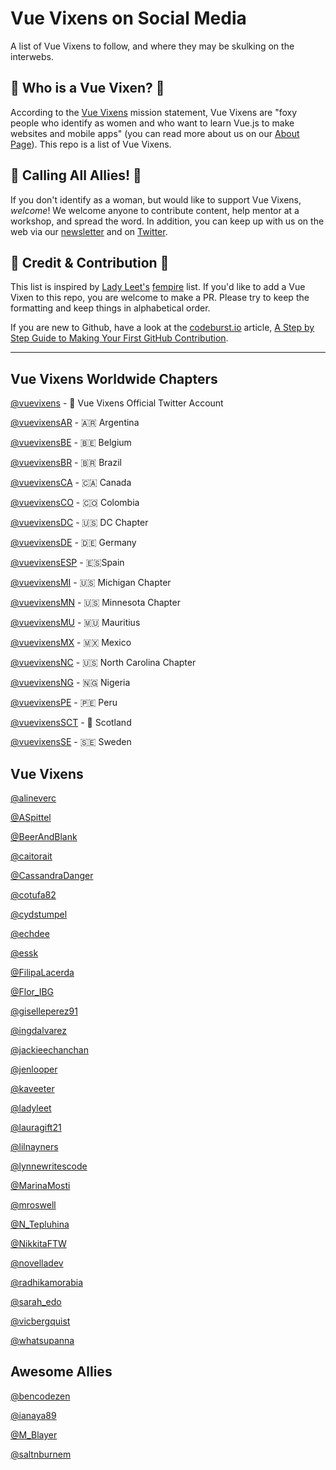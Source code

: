 # Vue Vixens on Social Media

A list of Vue Vixens to follow, and where they may be skulking on the interwebs.

## :crown: Who is a Vue Vixen? :crown:

According to the [Vue Vixens](https://vuevixens.org/) mission statement, Vue Vixens are "foxy people who identify as women and who want to learn Vue.js to make websites and mobile apps" (you can read more about us on our [About Page](https://vuevixens.org/about)). This repo is a list of Vue Vixens.

## :loudspeaker: Calling All Allies! :loudspeaker:

If you don't identify as a woman, but would like to support Vue Vixens, _welcome_! We welcome anyone to contribute content, help mentor at a workshop, and spread the word. In addition, you can keep up with us on the web via our [newsletter](https://tinyletter.com/VueVixens) and on [Twitter](https://twitter.com/VueVixens).

## :angel: Credit & Contribution :angel:

This list is inspired by [Lady Leet's](https://github.com/ladyleet) [fempire](https://github.com/fempire/women-tech-speakers-organizers) list. If you'd like to add a Vue Vixen to this repo, you are welcome to make a PR. Please try to keep the formatting and keep things in alphabetical order.

If you are new to Github, have a look at the [codeburst.io](https://codeburst.io/) article, [A Step by Step Guide to Making Your First GitHub Contribution](https://codeburst.io/a-step-by-step-guide-to-making-your-first-github-contribution-5302260a2940).

---

## Vue Vixens Worldwide Chapters

[@vuevixens](https://twitter.com/vuevixens) - 🦊 Vue Vixens Official Twitter Account

[@vuevixensAR](https://twitter.com/vuevixensAR) - 🇦🇷 Argentina

[@vuevixensBE](https://twitter.com/vuevixensBE) - 🇧🇪 Belgium

[@vuevixensBR](https://twitter.com/vuevixensBR) - 🇧🇷 Brazil

[@vuevixensCA](https://twitter.com/vuevixensCA) - 🇨🇦 Canada

[@vuevixensCO](https://twitter.com/vuevixensCO) - 🇨🇴 Colombia

[@vuevixensDC](https://twitter.com/VueVixensDC) - 🇺🇸 DC Chapter

[@vuevixensDE](https://twitter.com/vuevixensDE) - 🇩🇪 Germany

[@vuevixensESP](https://twitter.com/vuevixensESP) - 🇪🇸Spain

[@vuevixensMI](https://twitter.com/vuevixensMI) - 🇺🇸 Michigan Chapter

[@vuevixensMN](https://twitter.com/vuevixensMN) - 🇺🇸 Minnesota Chapter

[@vuevixensMU](https://twitter.com/vuevixensMU) - 🇲🇺 Mauritius

[@vuevixensMX](https://twitter.com/vuevixensMX) - 🇲🇽 Mexico

[@vuevixensNC](https://twitter.com/VueVixensNC) - 🇺🇸 North Carolina Chapter

[@vuevixensNG](https://twitter.com/vuevixensNG) - 🇳🇬 Nigeria

[@vuevixensPE](https://twitter.com/vuevixensPE) - 🇵🇪 Peru

[@vuevixensSCT](https://twitter.com/vuevixensSCT) - 🏴󠁧󠁢󠁳󠁣󠁴󠁿 Scotland

[@vuevixensSE](https://twitter.com/vuevixensSE) - 🇸🇪 Sweden

## Vue Vixens

[@alineverc](https://twitter.com/alineverc)

[@ASpittel](https://twitter.com/ASpittel)

[@BeerAndBlank](https://twitter.com/BeerAndBlank)

[@caitorait](https://twitter.com/caitorait)

[@CassandraDanger](https://twitter.com/CassandraDanger)

[@cotufa82](https://twitter.com/cotufa82)

[@cydstumpel](https://twitter.com/cydstumpel)

[@echdee](https://twitter.com/echdee)

[@essk](https://twitter.com/essk)

[@FilipaLacerda](https://twitter.com/FilipaLacerda)

[@Flor_IBG](https://twitter.com/Flor_IBG)

[@giselleperez91](https://twitter.com/giselleperez91)

[@ingdalvarez](https://twitter.com/ingdalvarez)

[@jackieechanchan](https://twitter.com/jackieechanchan)

[@jenlooper](https://twitter.com/jenlooper)

[@kaveeter](https://twitter.com/kaveeter)

[@ladyleet](https://twitter.com/ladyleet)

[@lauragift21](https://twitter.com/lauragift21)

[@lilnayners](https://twitter.com/lilnayners)

[@lynnewritescode](https://twitter.com/lynnewritescode)

[@MarinaMosti](https://twitter.com/MarinaMosti)

[@mroswell](https://twitter.com/mroswell)

[@N_Tepluhina](https://twitter.com/N_Tepluhina)

[@NikkitaFTW](https://twitter.com/nikkitaftw)

[@novelladev](https://twitter.com/novelladev)

[@radhikamorabia](https://twitter.com/radhikamorabia)

[@sarah_edo](https://twitter.com/sarah_edo)

[@vicbergquist](https://twitter.com/vicbergquist)

[@whatsupanna](https://twitter.com/whatsupanna)

## Awesome Allies

[@bencodezen](https://twitter.com/bencodezen)

[@ianaya89](https://twitter.com/ianaya89)

[@M_Blayer](https://twitter.com/m_blayer)

[@saltnburnem](https://twitter.com/saltnburnem)
